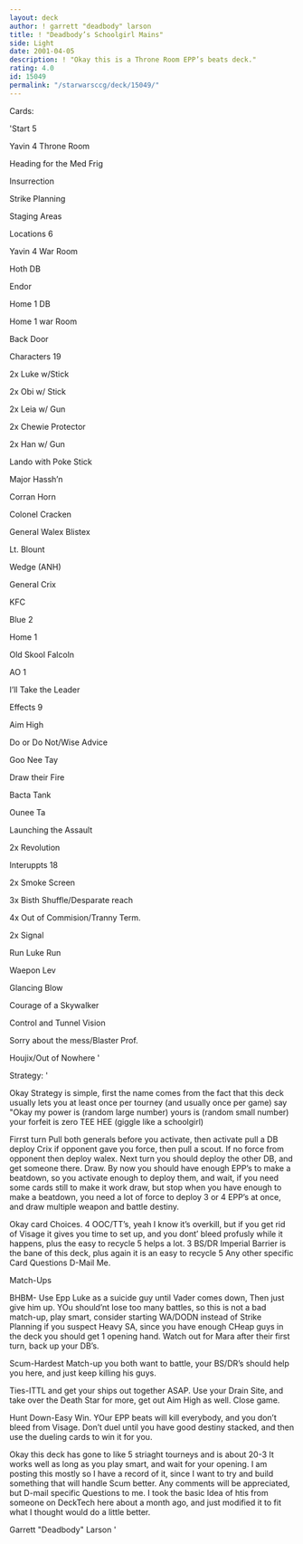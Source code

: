 ```yaml
---
layout: deck
author: ! garrett "deadbody" larson
title: ! "Deadbody’s Schoolgirl Mains"
side: Light
date: 2001-04-05
description: ! "Okay this is a Throne Room EPP’s beats deck."
rating: 4.0
id: 15049
permalink: "/starwarsccg/deck/15049/"
---
```

Cards: 

'Start 5

Yavin 4 Throne Room

Heading for the Med Frig

Insurrection

Strike Planning

Staging Areas


Locations 6

Yavin 4 War Room

Hoth DB

Endor

Home 1 DB

Home 1 war Room

Back Door


Characters 19

2x Luke w/Stick

2x Obi w/ Stick

2x Leia w/ Gun

2x Chewie Protector

2x Han w/ Gun

Lando with Poke Stick

Major Hassh’n

Corran Horn

Colonel Cracken

General Walex Blistex

Lt. Blount

Wedge (ANH)

General Crix

KFC


Blue 2

Home 1 

Old Skool Falcoln


AO 1

I’ll Take the Leader


Effects 9

Aim High

Do or Do Not/Wise Advice

Goo Nee Tay

Draw their Fire

Bacta Tank

Ounee Ta

Launching the Assault

2x Revolution


Interuppts 18

2x Smoke Screen

3x Bisth Shuffle/Desparate reach

4x Out of Commision/Tranny Term.

2x Signal

Run Luke Run

Waepon Lev

Glancing Blow

Courage of a Skywalker

Control and Tunnel Vision

Sorry about the mess/Blaster Prof.

Houjix/Out of Nowhere '

Strategy: '

Okay Strategy is simple, first the name comes from the fact that this deck usually lets you at least once per tourney (and usually once per game) say "Okay my power is (random large number) yours is (random small number) your forfeit is zero TEE HEE (giggle like a schoolgirl)


Firrst turn Pull both generals before you activate, then activate pull a DB deploy Crix if opponent gave you force, then pull a scout.  If no force from opponent then deploy walex.  Next turn you should deploy the other DB, and get someone there.  Draw.  By now you should have enough EPP’s to make a beatdown, so you activate enough to deploy them, and wait, if you need some cards still to make it work draw, but stop when you have enough to make a beatdown, you need a lot of force to deploy 3 or 4 EPP’s at once, and draw multiple weapon and battle destiny.


Okay card Choices.  4 OOC/TT’s, yeah I know it’s overkill, but if you get rid of Visage it gives you time to set up, and you dont’ bleed profusly while it happens, plus the easy to recycle 5 helps a lot. 3 BS/DR Imperial Barrier is the bane of this deck, plus again it is an easy to recycle 5  Any other specific Card Questions D-Mail Me.


Match-Ups


BHBM- Use Epp Luke as a suicide guy until Vader comes down, Then just give him up.  YOu should’nt lose too many battles, so this is not a bad match-up, play smart, consider starting WA/DODN instead of Strike Planning if you suspect Heavy SA, since you have enough CHeap guys in the deck you should get 1 opening hand.  Watch out for Mara after their first turn, back up your DB’s.


Scum-Hardest Match-up you both want to battle, your BS/DR’s should help you here, and just keep killing his guys.


Ties-ITTL and get your ships out together ASAP.  Use your Drain Site, and take over the Death Star for more, get out Aim High as well.  Close game.


Hunt Down-Easy Win.  YOur EPP beats will kill everybody, and you don’t bleed from Visage. Don’t duel until you have good destiny stacked, and then use the dueling cards to win it for you.


Okay this deck has gone to like 5 striaght tourneys and is about 20-3  It works well as long as you play smart, and wait for your opening.  I am posting this mostly so I have a record of it, since I want to try and build something that will handle Scum better.  Any comments will be appreciated, but D-mail specific Questions to me.  I took the basic Idea of htis from someone on DeckTech here about a month ago, and just modified it to fit what I thought would do a little better.


Garrett "Deadbody" Larson '
